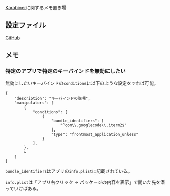 [Karabiner](https://pqrs.org/osx/karabiner/)に関するメモ置き場


## 設定ファイル

[GitHub](https://github.com/ryou/karabiner_elements_setting)

## メモ

### 特定のアプリで特定のキーバインドを無効にしたい

無効にしたいキーバインドの`conditions`に以下のような設定をすれば可能。

```
{
    "description": "キーバインドの説明",
    "manipulators": [
        {
            "conditions": [
                {
                    "bundle_identifiers": [
                        "^com\\.googlecode\\.iterm2$"
                    ],
                    "type": "frontmost_application_unless"
                }
            ],
        },
        ~
    ]
}
```

`bundle_identifiers`はアプリの`info.plist`に記載されている。

`info.plist`は「アプリ右クリック => パッケージの内容を表示」で開いた先を潜っていけばある。

[](http://harafuji0613.hatenablog.com/entry/2015/03/22/002953)
